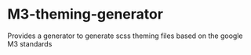 # M3-theming-generator
Provides a generator to generate scss theming files based on the google M3 standards
